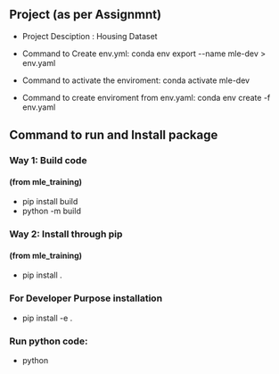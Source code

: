 ## Project (as per Assignmnt)
 - Project Desciption : Housing Dataset
 - Command to Create env.yml: conda env export --name mle-dev > env.yaml
 - Command to activate the enviroment: conda activate mle-dev



 - Command to create enviroment from env.yaml: conda env create -f env.yaml

 ## Command to run and Install package
 ### Way 1: Build code
  #### (from mle_training)
- pip install build
- python -m build

### Way 2: Install through pip
 #### (from mle_training)
- pip install .

### For Developer Purpose installation
- pip install -e .

### Run python code:
- python <script>.py
#### Run Main Code:
- python main.py --workflow ingest --log-level DEBUG --log-to-file
- python main.py --workflow train --log-level DEBUG --log-to-file
- python main.py --workflow score --log-level DEBUG --log-to-file

## Import Package
- import HousePricePrediction.<module_name> as hp

## Command to create python distribution
- conda install build
- pip install build
- python -m build
- pip install HousePricePrediction-0.0.1con.tar.gz > installation_log.txt 2>&1


